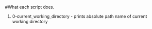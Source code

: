 #What each script does.
1. 0-current\_working\_directory - prints absolute path name of current working directory

